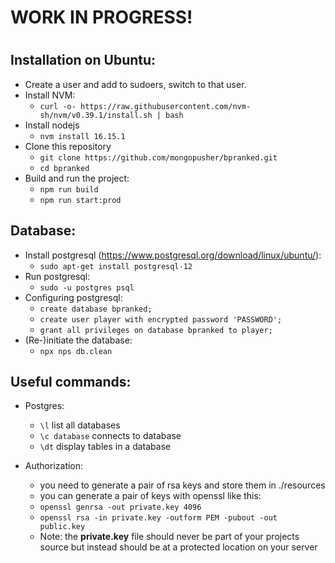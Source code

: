 <h1>WORK IN PROGRESS!<h1>

<h2>Installation on Ubuntu:</h2>

- Create a user and add to sudoers, switch to that user.
- Install NVM:
  - `curl -o- https://raw.githubusercontent.com/nvm-sh/nvm/v0.39.1/install.sh | bash`
- Install nodejs
  - `nvm install 16.15.1`
- Clone this repository
  - `git clone https://github.com/mongopusher/bpranked.git`
  - `cd bpranked`
- Build and run the project:
  - `npm run build`
  - `npm run start:prod`

<h2>Database:</h2>

- Install postgresql (https://www.postgresql.org/download/linux/ubuntu/):
  - `sudo apt-get install postgresql-12`
- Run postgresql:
  - `sudo -u postgres psql`
- Configuring postgresql:
  - `create database bpranked;`
  - `create user player with encrypted password 'PASSWORD';`
  - `grant all privileges on database bpranked to player;`
- (Re-)initiate the database:
  - `npx nps db.clean`

<h2>Useful commands: </h2>

- Postgres:
  - `\l` list all databases
  - `\c database` connects to database
  - `\dt` display tables in a database

- Authorization:
  - you need to generate a pair of rsa keys and store them in ./resources
  - you can generate a pair of keys with openssl like this:
  - `openssl genrsa -out private.key 4096`
  - `openssl rsa -in private.key -outform PEM -pubout -out public.key`
  - Note: the **private.key** file should never be part of your projects source but instead should be at a protected location on your server
